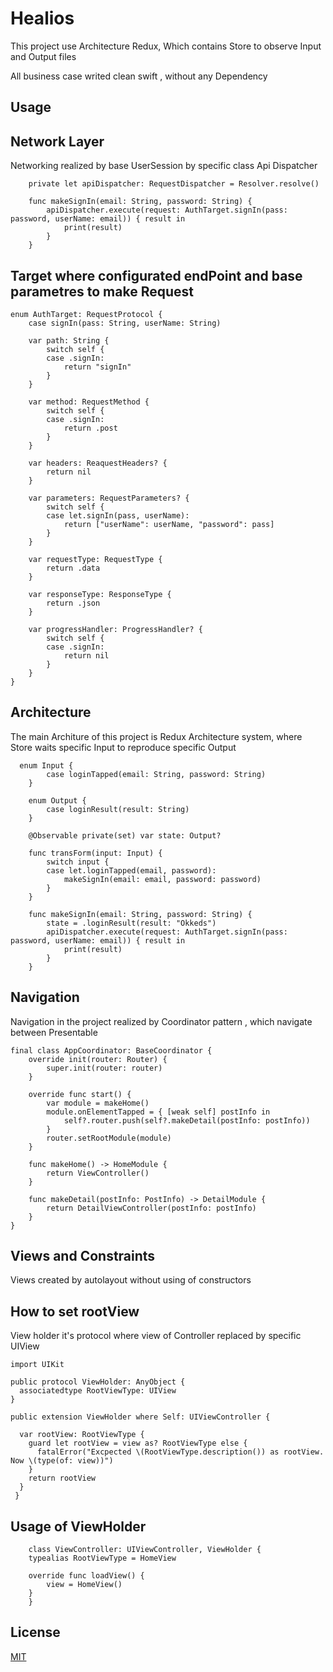 # Healios
This project use Architecture Redux, Which contains Store to observe Input and Output files


All business case writed clean swift , without any Dependency

## Usage

## Network Layer 
Networking realized by base UserSession by specific class Api Dispatcher
```
    private let apiDispatcher: RequestDispatcher = Resolver.resolve()

    func makeSignIn(email: String, password: String) {
        apiDispatcher.execute(request: AuthTarget.signIn(pass: password, userName: email)) { result in
            print(result)
        }
    }
```

## Target where configurated endPoint and base parametres to make Request
```
enum AuthTarget: RequestProtocol {
    case signIn(pass: String, userName: String)

    var path: String {
        switch self {
        case .signIn:
            return "signIn"
        }
    }
    
    var method: RequestMethod {
        switch self {
        case .signIn:
            return .post
        }
    }
    
    var headers: ReaquestHeaders? {
        return nil
    }
    
    var parameters: RequestParameters? {
        switch self {
        case let.signIn(pass, userName):
            return ["userName": userName, "password": pass]
        }
    }
    
    var requestType: RequestType {
        return .data
    }
    
    var responseType: ResponseType {
        return .json
    }
    
    var progressHandler: ProgressHandler? {
        switch self {
        case .signIn:
            return nil
        }
    }
}
```

## Architecture
The main Architure of this project is  Redux Architecture system, where Store waits specific Input to reproduce specific Output
```
  enum Input {
        case loginTapped(email: String, password: String)
    }
    
    enum Output {
        case loginResult(result: String)
    }
    
    @Observable private(set) var state: Output?
    
    func transForm(input: Input) {
        switch input {
        case let.loginTapped(email, password):
            makeSignIn(email: email, password: password)
        }
    }

    func makeSignIn(email: String, password: String) {
        state = .loginResult(result: "Okkeds")
        apiDispatcher.execute(request: AuthTarget.signIn(pass: password, userName: email)) { result in
            print(result)
        }
    }
```

## Navigation
Navigation in the project realized by Coordinator pattern , which navigate between Presentable 
```
final class AppCoordinator: BaseCoordinator {
    override init(router: Router) {
        super.init(router: router)
    }
    
    override func start() {
        var module = makeHome()
        module.onElementTapped = { [weak self] postInfo in
            self?.router.push(self?.makeDetail(postInfo: postInfo))
        }
        router.setRootModule(module)
    }
    
    func makeHome() -> HomeModule {
        return ViewController()
    }
    
    func makeDetail(postInfo: PostInfo) -> DetailModule {
        return DetailViewController(postInfo: postInfo)
    }
}
```
## Views and Constraints 
Views created by autolayout without using of constructors

## How to set rootView
View holder it's protocol where view of Controller replaced by specific UIView
```
import UIKit

public protocol ViewHolder: AnyObject {
  associatedtype RootViewType: UIView
}

public extension ViewHolder where Self: UIViewController {

  var rootView: RootViewType {
    guard let rootView = view as? RootViewType else {
      fatalError("Excpected \(RootViewType.description()) as rootView. Now \(type(of: view))")
    }
    return rootView
  }
 }
```

## Usage of ViewHolder 

```
    class ViewController: UIViewController, ViewHolder { 
    typealias RootViewType = HomeView
    
    override func loadView() {
        view = HomeView()
    }
    }
```

## License
[MIT](https://github.com/roonyx-tech/quiz-app/blob/main/LICENSE)
